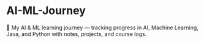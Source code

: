# AI-ML-Journey
🧠 My AI &amp; ML learning journey — tracking progress in AI, Machine Learning, Java, and Python with notes, projects, and course logs.
